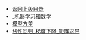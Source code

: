 - [返回上级目录](../_sidebar.md)
- [_机器学习和数学](_机器学习和数学.md)
- [模型方差](模型方差.md)
- [线性回归_梯度下降_矩阵求导](线性回归_梯度下降_矩阵求导.md)